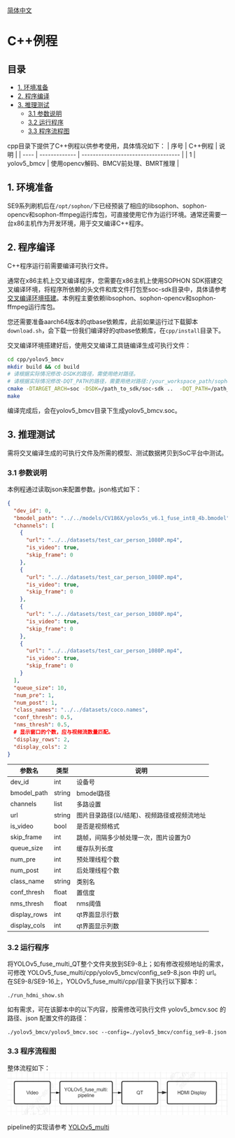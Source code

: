 [简体中文](./README.md) 

# C++例程

## 目录

* [1. 环境准备](#1-环境准备)
* [2. 程序编译](#2-程序编译)
* [3. 推理测试](#3-推理测试)
    * [3.1 参数说明](#31-参数说明)
    * [3.2 运行程序](#32-运行程序)
    * [3.3 程序流程图](#33-程序流程图)

cpp目录下提供了C++例程以供参考使用，具体情况如下：
| 序号  | C++例程      | 说明                                 |
| ---- | ------------- | -----------------------------------  |
| 1    | yolov5_bmcv   | 使用opencv解码、BMCV前处理、BMRT推理   |


## 1. 环境准备

SE9系列刷机后在`/opt/sophon/`下已经预装了相应的libsophon、sophon-opencv和sophon-ffmpeg运行库包，可直接使用它作为运行环境。通常还需要一台x86主机作为开发环境，用于交叉编译C++程序。


## 2. 程序编译
C++程序运行前需要编译可执行文件。

通常在x86主机上交叉编译程序，您需要在x86主机上使用SOPHON SDK搭建交叉编译环境，将程序所依赖的头文件和库文件打包至soc-sdk目录中，具体请参考[交叉编译环境搭建](../../../docs/Environment_Install_Guide.md#41-交叉编译环境搭建)。本例程主要依赖libsophon、sophon-opencv和sophon-ffmpeg运行库包。

您还需要准备aarch64版本的qtbase依赖库，此前如果运行过下载脚本`download.sh`，会下载一份我们编译好的qtbase依赖库，在`cpp/install`目录下。

交叉编译环境搭建好后，使用交叉编译工具链编译生成可执行文件：

```bash
cd cpp/yolov5_bmcv
mkdir build && cd build
# 请根据实际情况修改-DSDK的路径，需使用绝对路径。
# 请根据实际情况修改-DQT_PATH的路径，需要用绝对路径:/your_workspace_path/sophon-demo/application/YOLOv5_fuse_multi_QT/cpp/install
cmake -DTARGET_ARCH=soc -DSDK=/path_to_sdk/soc-sdk ..  -DQT_PATH=/path_to_qtlib 
make
```
编译完成后，会在yolov5_bmcv目录下生成yolov5_bmcv.soc。


## 3. 推理测试
需将交叉编译生成的可执行文件及所需的模型、测试数据拷贝到SoC平台中测试。

### 3.1 参数说明
本例程通过读取json来配置参数。json格式如下：

```json
{
  "dev_id": 0,
  "bmodel_path": "../../models/CV186X/yolov5s_v6.1_fuse_int8_4b.bmodel",
  "channels": [
    {
      "url": "../../datasets/test_car_person_1080P.mp4",
      "is_video": true,
      "skip_frame": 0
    },
    {
      "url": "../../datasets/test_car_person_1080P.mp4",
      "is_video": true,
      "skip_frame": 0
    },
    {
      "url": "../../datasets/test_car_person_1080P.mp4",
      "is_video": true,
      "skip_frame": 0
    },
    {
      "url": "../../datasets/test_car_person_1080P.mp4",
      "is_video": true,
      "skip_frame": 0
    }
  ],
  "queue_size": 10,
  "num_pre": 1,
  "num_post": 1,
  "class_names": "../../datasets/coco.names",
  "conf_thresh": 0.5,
  "nms_thresh": 0.5,
  # 显示窗口的个数，应与视频流数量匹配。
  "display_rows": 2,
  "display_cols": 2
}
```
|   参数名      | 类型    | 说明 |
|-------------|---------|-----  |
|dev_id       | int     | 设备号|
|bmodel_path  | string  | bmodel路径 |
| channels    | list    | 多路设置 |
| url         | string  | 图片目录路径(以/结尾)、视频路径或视频流地址 |
| is_video    | bool    | 是否是视频格式 |
| skip_frame  | int     | 跳帧，间隔多少帧处理一次，图片设置为0 |
| queue_size  | int     | 缓存队列长度 |
| num_pre     | int     | 预处理线程个数 |
| num_post    | int     | 后处理线程个数 |
| class_name  | string  | 类别名 |
| conf_thresh | float   | 置信度 | 
| nms_thresh  | float   | nms阈值 |
|display_rows|int|qt界面显示行数|
|display_cols|int|qt界面显示列数|


### 3.2 运行程序
将YOLOv5_fuse_multi_QT整个文件夹放到SE9-8上；如有修改视频地址的需求，可修改 YOLOv5_fuse_multi/cpp/yolov5_bmcv/config_se9-8.json 中的 url。
在SE9-8/SE9-16上，YOLOv5_fuse_multi/cpp/目录下执行以下脚本：
```
./run_hdmi_show.sh
```

如有需求，可在该脚本中的以下内容，按需修改可执行文件 yolov5_bmcv.soc 的路径、json 配置文件的路径：
```
./yolov5_bmcv/yolov5_bmcv.soc --config=./yolov5_bmcv/config_se9-8.json
```


### 3.3 程序流程图

整体流程如下：
![alt text](workflow.png)

pipeline的实现请参考 [YOLOv5_multi](../../YOLOv5_multi/cpp/README.md#33)




